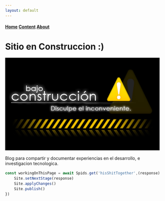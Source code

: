 ```yaml
---
layout: default
---
```


#### [Home](./) [Content](./page2.html) [About](./about.html)

# Sitio en Construccion :)

![Branching](./assets/images/underConstruction.jpg)


Blog para compartir y documentar experiencias en el desarrollo, e investigacion tecnologica.




```js
const workingOnThisPage = await Spids.get('hisShitTogether',(response) => {
    Site.setNextStage(response)
    Site.applyChanges()
    Site.publish()    
})
```
